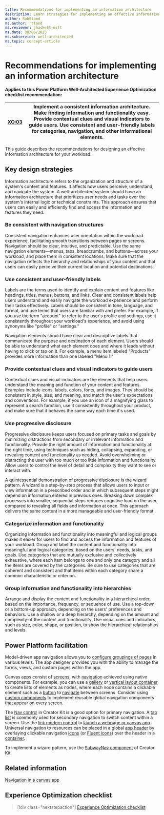 ```yaml
---
title: Recommendations for implementing an information architecture
description: Learn strategies for implementing an effective information architecture in your workload to ensure user experience optimization.
author: RobStand
ms.author: rstand
ms.reviewer: jhaskett-msft
ms.date: 08/05/2025
ms.subservice: well-architected
ms.topic: concept-article
---
```


# Recommendations for implementing an information architecture

**Applies to this Power Platform Well-Architected Experience Optimization checklist recommendation:**

|[XO:03](checklist.md)| **Implement a consistent information architecture. Make finding information and functionality easy. Provide contextual clues and visual indicators to guide users. Use consistent and user-friendly labels for categories, navigation, and other informational elements.** |
|---|---|

This guide describes the recommendations for designing an effective information architecture for your workload.

## Key design strategies

Information architecture refers to the organization and structure of a system's content and features. It affects how users perceive, understand, and navigate the system. A well-architected system should have an information architecture that prioritizes user needs and tasks over the system's internal logic or technical constraints. This approach ensures that users can easily and efficiently find and access the information and features they need.

### Be consistent with navigation structures

Consistent navigation enhances user orientation within the workload experience, facilitating smooth transitions between pages or screens. Navigation should be clear, intuitive, and predictable. Use the same navigation elements&mdash;menus, tabs, breadcrumbs, and buttons&mdash;across your workload, and place them in consistent locations. Make sure that the navigation reflects the hierarchy and relationships of your content and that users can easily perceive their current location and potential destinations.

### Use consistent and user-friendly labels

Labels are the terms used to identify and explain content and features like headings, titles, menus, buttons, and links. Clear and consistent labels help users understand and easily navigate the workload experience and perform their tasks effectively. Labels should be consistent in tone, language, and format, and use terms that users are familiar with and prefer. For example, if you use the term "account" to refer to the user's profile and settings, use it consistently throughout your workload's experience, and avoid using synonyms like "profile" or "settings."

Navigation elements should have clear and descriptive labels that communicate the purpose and destination of each element. Users should be able to understand what each element does and where it leads without having to click or tap on it. For example, a menu item labeled "Products" provides more information than one labeled "Menu 1."

### Provide contextual clues and visual indicators to guide users

Contextual clues and visual indicators are the elements that help users understand the meaning and function of your content and features. Examples include icons, labels, colors, fonts, and images. They should be consistent in style, size, and meaning, and match the user's expectations and conventions. For example, if you use an icon of a magnifying glass to represent a search function, use it consistently throughout your product, and make sure that it behaves the same way each time it's used.

### Use progressive disclosure

Progressive disclosure keeps users focused on primary tasks and goals by minimizing distractions from secondary or irrelevant information and functionality. Provide the right amount of information and functionality at the right time, using techniques such as hiding, collapsing, expanding, or revealing content and functionality as needed. Avoid overwhelming or distracting the user with too much or too little information and functionality. Allow users to control the level of detail and complexity they want to see or interact with.

A quintessential demonstration of progressive disclosure is the wizard pattern. A wizard is a step-by-step process that allows users to input or view information in a prescribed order and in which subsequent steps might depend on information entered in previous ones. Breaking down complex processes into smaller, sequential steps reduces cognitive load on the user, compared to revealing all fields and information at once. This approach delivers the same content in a more manageable and user-friendly format.

### Categorize information and functionality

Organizing information and functionality into meaningful and logical groups makes it easier for users to find and access the information and features of your workload. Group and label the content and functionality into meaningful and logical categories, based on the users' needs, tasks, and goals. Use categories that are mutually exclusive and collectively exhaustive, where each item belongs to one and only one category and all the items are covered by the categories. Be sure to use categories that are coherent and consistent and that items within each category share a common characteristic or criterion.

### Group information and functionality into hierarchies

Arrange and display the content and functionality in a hierarchical order, based on the importance, frequency, or sequence of use. Use a top-down or a bottom-up approach, depending on the users' preferences and behaviors. Use a shallow or a deep hierarchy, depending on the amount and complexity of the content and functionality. Use visual cues and indicators, such as size, color, shape, or position, to show the hierarchical relationships and levels.

## Power Platform facilitation

Model-driven app navigation allows you to [configure groupings of pages](/power-apps/maker/model-driven-apps/app-navigation) in various levels. The app designer provides you with the ability to manage the forms, views, and custom pages within the app.

Canvas apps consist of [screens](/power-apps/maker/canvas-apps/controls/control-screen), with [navigation](/power-apps/maker/canvas-apps/add-screen-context-variables) achieved using native components. For example, you can use a [gallery](/power-apps/maker/canvas-apps/controls/control-gallery) or [vertical layout container](/power-apps/maker/canvas-apps/controls/control-vertical-container) to create lists of elements as nodes, where each node contains a clickable element such as a [button](/power-apps/maker/canvas-apps/controls/modern-controls/modern-control-button) to [navigate](/power-platform/power-fx/reference/function-navigate) between screens. Consider using [custom components](/power-apps/maker/canvas-apps/create-component) to implement reusable global navigation components that appear on every screen.

The [Nav control](/power-platform/guidance/creator-kit/nav) in Creator Kit is a good option for primary navigation. A [tab list](/power-apps/maker/canvas-apps/controls/modern-controls/modern-control-tabs-or-tabs-list) is commonly used for secondary navigation to switch content within a screen. Use the [link modern control](/power-apps/maker/canvas-apps/controls/modern-controls/modern-control-link) to [launch a webpage or canvas app](/power-platform/power-fx/reference/function-param). Universal navigation to resources can be placed in a global [app header](/power-apps/maker/canvas-apps/controls/modern-controls/modern-controls-header) by overlaying clickable navigation [icons](/power-apps/maker/canvas-apps/controls/control-shapes-icons) (or [Fluent icons](/power-platform/guidance/creator-kit/icon)) over the header in a [container](/power-apps/maker/canvas-apps/controls/control-container).

To implement a wizard pattern, use the [SubwayNav component](/power-platform/guidance/creator-kit/subwaynav) of Creator Kit.

## Related information

[Navigation in a canvas app](/training/modules/navigation-canvas-app/)

## Experience Optimization checklist

> [!div class="nextstepaction"]
> [Experience Optimization checklist](checklist.md)
